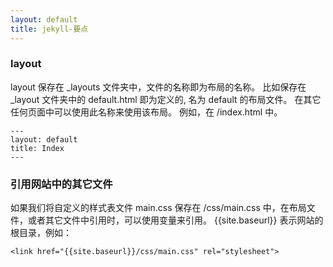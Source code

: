 ```yaml
---
layout: default
title: jekyll-要点
---
```


### layout
layout 保存在 _layouts 文件夹中，文件的名称即为布局的名称。
比如保存在 _layout 文件夹中的 default.html 即为定义的, 名为 default 的布局文件。
在其它任何页面中可以使用此名称来使用该布局。
例如，在 /index.html 中。

    ---
    layout: default
    title: Index
    ---

### 引用网站中的其它文件
如果我们将自定义的样式表文件 main.css 保存在 /css/main.css 中，在布局文件，或者其它文件中引用时，可以使用变量来引用。
{{site.baseurl}} 表示网站的根目录，例如：

    <link href="{{site.baseurl}}/css/main.css" rel="stylesheet">



 
